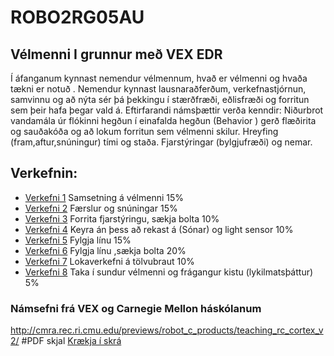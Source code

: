 # ROBO2RG05AU
## Vélmenni I grunnur með VEX EDR
Í áfanganum kynnast nemendur vélmennum, hvað er vélmenni og hvaða tækni er notuð . Nemendur kynnast  lausnaraðferðum, verkefnastjórnun, samvinnu og að nýta sér þá þekkingu í stærðfræði, eðlisfræði og forritun sem þeir hafa þegar vald á.  Eftirfarandi námsþættir verða kenndir: Niðurbrot vandamála úr flókinni  hegðun í einafalda hegðun (Behavior ) gerð flæðirita  og sauðakóða og að lokum forritun sem vélmenni skilur.  Hreyfing (fram,aftur,snúningur) tími og staða. Fjarstýringar (bylgjufræði) og nemar.

## Verkefnin:
* [Verkefni 1](verkefni1/verkefni1.md) Samsetning á vélmenni	15% 
* [Verkefni 2](verkefni2/verkefni2.md)	Færslur og snúningar	15%
* [Verkefni 3](verkefni3/verkefni3.md)	Forrita fjarstýringu, sækja bolta 	10%
* [Verkefni 4](verkefni4/verkefni4.md)	Keyra án þess að rekast á (Sónar) og light sensor	10%
* [Verkefni 5](verkefni5/verkefni5.md)	Fylgja línu 	15%
* [Verkefni 6](verkefni6/verkefni6.md)	Fylgja línu ,sækja bolta 20%
* [Verkefni 7](verkefni7/Web/UserRober.html)	Lokaverkefni á tölvubraut	10%
* [Verkefni 8](verkefni8/verkefni8.md)	Taka í sundur vélmenni og frágangur kistu (lykilmatsþáttur)	5%

### Námsefni frá VEX og Carnegie Mellon háskólanum
 http://cmra.rec.ri.cmu.edu/previews/robot_c_products/teaching_rc_cortex_v2/
#PDF skjal
[Krækja í skrá](https://github.com/eirben/rob2a/blob/master/VEX_Lab_Schedule.pdf)
